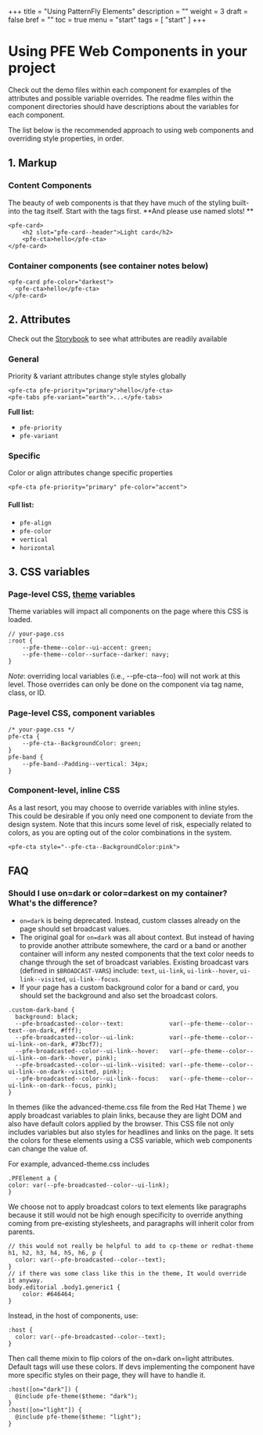 +++
title = "Using PatternFly Elements"
description = ""
weight = 3
draft = false
bref = ""
toc = true
menu = "start"
tags = [ "start" ]
+++


# Using PFE Web Components in your project


Check out the demo files within each component for examples of the attributes and possible variable overrides.  The readme files within the component directories should have descriptions about the variables for each component. 

The list below is the recommended approach to using web components and overriding style properties, in order.


## 1. Markup


### Content Components

The beauty of web components is that they have much of the styling built-into the tag itself. Start with the tags first. **And please use named slots! **


```
<pfe-card>
    <h2 slot="pfe-card--header">Light card</h2>
    <pfe-cta>hello</pfe-cta>
</pfe-card>
```



### Container components (see container notes below)


```
<pfe-card pfe-color="darkest">
  <pfe-cta>hello</pfe-cta>
</pfe-card>
```



## 2. Attributes

Check out the [Storybook](https://patternfly.github.io/patternfly-elements/demo) to see what attributes are readily available

### General

  Priority & variant attributes change style styles globally


  ```
  <pfe-cta pfe-priority="primary">hello</pfe-cta>
  <pfe-tabs pfe-variant="earth">...</pfe-tabs>
  ```

  **Full list:**

  *   `pfe-priority`
  *   `pfe-variant`


### Specific

Color or align attributes change specific properties


```
<pfe-cta pfe-priority="primary" pfe-color="accent">
```


#### **Full list:**

*   `pfe-align`
*   `pfe-color`
*   `vertical`
*   `horizontal`


## 3. CSS variables


### Page-level CSS, [theme](https://static.redhat.com/libs/redhat/redhat-theme/2/advanced-theme.css) variables

Theme variables will impact all components on the page where this CSS is loaded.


```
// your-page.css
:root {
    --pfe-theme--color--ui-accent: green;
    --pfe-theme--color--surface--darker: navy;
}
```


_Note_: overriding local variables (i.e., --pfe-cta--foo) will not work at this level.  Those overrides can only be done on the component via tag name, class, or ID.


### Page-level CSS, component variables


```
/* your-page.css */
pfe-cta {
    --pfe-cta--BackgroundColor: green;
}
pfe-band {
    --pfe-band--Padding--vertical: 34px;
}
```



### Component-level, inline CSS

As a last resort, you may choose to override variables with inline styles. This could be desirable if you only need one component to deviate from the design system. Note that this incurs some level of risk, especially related to colors, as you are opting out of the color combinations in the system.


```
<pfe-cta style="--pfe-cta--BackgroundColor:pink">
```


## FAQ

### Should I use on=dark or color=darkest on my container? What's the difference?



*   `on=dark` is being deprecated. Instead, custom classes already on the page should set broadcast values.
*   The original goal for `on=dark` was all about context. But instead of having to provide another attribute somewhere, the card or a band or another container will inform any nested components that the text color needs to change through the set of broadcast variables. Existing broadcast vars (defined in `$BROADCAST-VARS`)  include: `text`, `ui-link`, `ui-link--hover`, `ui-link--visited`, `ui-link--focus`.
*   If your page has a custom background color for a band or card, you should set the background and also set the broadcast colors.


```
.custom-dark-band {
  background: black;
  --pfe-broadcasted--color--text:             var(--pfe-theme--color--text--on-dark, #fff);
  --pfe-broadcasted--color--ui-link:          var(--pfe-theme--color--ui-link--on-dark, #73bcf7);
  --pfe-broadcasted--color--ui-link--hover:   var(--pfe-theme--color--ui-link--on-dark--hover, pink);
  --pfe-broadcasted--color--ui-link--visited: var(--pfe-theme--color--ui-link--on-dark--visited, pink);
  --pfe-broadcasted--color--ui-link--focus:   var(--pfe-theme--color--ui-link--on-dark--focus, pink);
}
```

In themes (like the advanced-theme.css file from the Red Hat Theme ) we apply broadcast variables to plain links, because they are light DOM and also have default colors applied by the browser. This CSS file not only includes variables but also styles for headlines and links on the page. It sets the colors for these elements using a CSS variable, which web components can change the value of.

For example, advanced-theme.css includes

```
.PFElement a {
color: var(--pfe-broadcasted--color--ui-link);
}
```

We choose not to apply broadcast colors to text elements like paragraphs because it still would not be high enough specificity to override anything coming from pre-existing stylesheets, and paragraphs will inherit color from parents. 


```
// this would not really be helpful to add to cp-theme or redhat-theme
h1, h2, h3, h4, h5, h6, p { 
  color: var(--pfe-broadcasted--color--text);
}
// if there was some class like this in the theme, It would override it anyway. 
body.editorial .body1.generic1 {
    color: #646464;
}
```

Instead, in the host of components, use:

```
:host {
  color: var(--pfe-broadcasted--color--text);
}
```

Then call theme mixin to flip colors of the on=dark on=light attributes. Default tags will use these colors. If devs implementing the component have more specific styles on their page, they will have to handle it.

```
:host([on="dark"]) {
  @include pfe-theme($theme: "dark");
}
:host([on="light"]) {
  @include pfe-theme($theme: "light");
}
```


